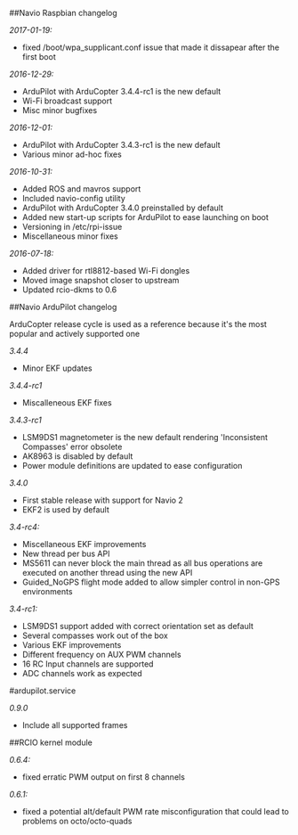 ##Navio Raspbian changelog

*2017-01-19:*

- fixed /boot/wpa_supplicant.conf issue that made it dissapear after the first boot

*2016-12-29:*

- ArduPilot with ArduCopter 3.4.4-rc1 is the new default
- Wi-Fi broadcast support
- Misc minor bugfixes

*2016-12-01:*

- ArduPilot with ArduCopter 3.4.3-rc1 is the new default
- Various minor ad-hoc fixes

*2016-10-31:*

- Added ROS and mavros support
- Included navio-config utility
- ArduPilot with ArduCopter 3.4.0 preinstalled by default
- Added new start-up scripts for ArduPilot to ease launching on boot
- Versioning in /etc/rpi-issue
- Miscellaneous minor fixes


*2016-07-18:*

- Added driver for rtl8812-based Wi-Fi dongles
- Moved image snapshot closer to upstream
- Updated rcio-dkms to 0.6

##Navio ArduPilot changelog

ArduCopter release cycle is used as a reference because it's the most popular and actively supported one

*3.4.4*

- Minor EKF updates

*3.4.4-rc1*

- Miscalleneous EKF fixes

*3.4.3-rc1*

- LSM9DS1 magnetometer is the new default rendering 'Inconsistent Compasses' error obsolete
- AK8963 is disabled by default
- Power module definitions are updated to ease configuration

*3.4.0*

- First stable release with support for Navio 2
- EKF2 is used by default

*3.4-rc4:*

- Miscellaneous EKF improvements
- New thread per bus API
- MS5611 can never block the main thread as all bus operations are executed on another thread using the new API
- Guided_NoGPS flight mode added to allow simpler control in non-GPS environments

*3.4-rc1:*

- LSM9DS1 support added with correct orientation set as default
- Several compasses work out of the box
- Various EKF improvements
- Different frequency on AUX PWM channels
- 16 RC Input channels are supported
- ADC channels work as expected

#ardupilot.service

*0.9.0*

- Include all supported frames

##RCIO kernel module

*0.6.4:*

- fixed erratic PWM output on first 8 channels

*0.6.1:*

- fixed a potential alt/default PWM rate misconfiguration that could lead to problems on octo/octo-quads
